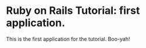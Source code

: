 # Ruby on Rails Tutorial: first application.

This is the first application for the tutorial. Boo-yah!